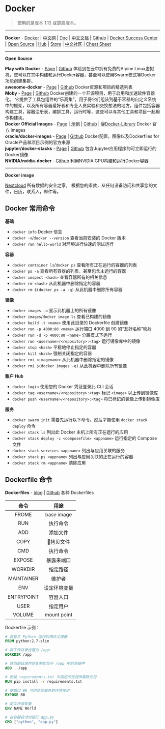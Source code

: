 # Docker

> 使用的是版本 1.13 或更高版本。  

---
**Docker** - 
[Docker](https://www.docker.com/) | 
[中文网](https://www.docker-cn.com/) | 
[Doc](https://docs.docker.com/) | 
[中文文档](https://docs.docker-cn.com/) | 
[Github](https://github.com/docker) | 
[Docker Success Center](https://success.docker.com) | 
[Open Source](https://www.docker.com/community/open-source) | 
[Hub](https://hub.docker.com/) | 
[Store](https://store.docker.com/) | 
[中文社区](http://www.docker.org.cn/index.html) | 
[Cheat Sheet](https://github.com/wsargent/docker-cheat-sheet)  

---
**Open Source**  

**Play with Docker** - 
[Page](https://labs.play-with-docker.com/) | 
[Github](https://github.com/play-with-docker/play-with-docker) 
体验到在云中拥有免费的Alpine Linux虚拟机，您可以在其中构建和运行Docker容器，甚至可以使用Swarm模式等Docker功能创建集群。  
**awesome-docker** - 
[Page](https://awesome-docker.netlify.com) | 
[Github](https://github.com/veggiemonk/awesome-docker) 
Docker资源和项目的精选列表  
**Moby** - 
[Page](https://mobyproject.org/) | 
[Github](https://github.com/moby/moby) 
Docker创建的一个开源项目，用于启用和加速软件容器化。
它提供了工具包组件的“乐高集”，用于将它们组装到基于容器的自定义系统中的框架，以及所有容器爱好者和专业人员实验和交换想法的地方。组件包括容器构建工具，容器注册表，编排工具，运行时等，这些可以与其他工具和项目一起用作构建块。  
**Docker Official Images** - 
[Page](https://hub.docker.com/search/?q=&type=image) | 
[示例](https://docs.docker-cn.com/samples/) | 
[Github](https://github.com/docker-library/official-images) | 
[@Docker-Library](https://github.com/docker-library) 
Docker 官方 Images  
**oracle/docker-images** - 
[Page](https://developer.oracle.com/containers) | 
[Github](https://github.com/oracle/docker-images) 
Docker配置，图像以及Dockerfiles for Oracle产品和项目示例的官方来源  
**jupyter/docker-stacks** - 
[Page](https://jupyter-docker-stacks.readthedocs.io/en/latest/index.html) | 
[Github](https://github.com/jupyter/docker-stacks) 
包含Jupyter应用程序的可立即运行的Docker镜像  
**NVIDIA/nvidia-docker** - 
[Github](https://github.com/NVIDIA/nvidia-docker) 
利用NVIDIA GPU构建和运行Docker容器   

---
**Docker image**  

[Nextcloud](https://github.com/nextcloud/docker) 所有数据的安全之家。 根据您的条款，从任何设备访问和共享您的文件，日历，联系人，邮件等。  

## Docker 常用命令

**基础**  

* `docker info` Docker 信息
* `docker -v`/`docker --version` 查看当前安装的 Docker 版本
* `docker run hello-world` 对环境进行快速的测试运行

**容器**  

* `docker container ls`/`docker ps` 查看所有正在运行的容器的列表
* `docker ps -a` 查看所有容器的列表，甚至包含未运行的容器
* `docker inspect <hash>` 查看容器所有的相关信息
* `docker rm <hash>` 从此机器中删除指定的容器
* `docker rm $(docker ps -a -q)` 从此机器中删除所有容器

**镜像**  

* `docker images -a` 显示此机器上的所有镜像
* `docker images`/`docker image ls` 查看已构建的镜像
* `docker build -t <name>` 使用此目录的 Dockerfile 创建镜像
* `docker run -p 4000:80 <name>` 运行端口 4000 到 90 的“友好名称”映射
* `docker run -d -p 4000:80 <name>` 分离模式下运行
* `docker run <username>/<repository>:<tag>` 运行镜像库中的镜像
* `docker stop <hash>` 平稳地停止指定的容器
* `docker kill <hash>` 强制关闭指定的容器
* `docker rmi <imagename>` 从此机器中删除指定的镜像
* `docker rmi $(docker images -q)` 从此机器中删除所有镜像

**账户 Hub**  

* `docker login` 使用您的 Docker 凭证登录此 CLI 会话
* `docker tag <username>/<repository>:<tag>` 标记 `<image>` 以上传到镜像库
* `docker push <username>/<repository>:<tag>` 将已标记的镜像上传到镜像库

**服务**  

* `docker swarm init` 需要先运行以下命令，然后才能使用 `docker stack deploy` 命令
* `docker stack ls` 列出此 Docker 主机上所有正在运行的应用
* `docker stack deploy -c <composefile> <appname>` 运行指定的 Compose 文件
* `docker stack services <appname>` 列出与应用关联的服务
* `docker stack ps <appname>` 列出与应用关联的正在运行的容器
* `docker stack rm <appname>` 清除应用

## Dockerfile 命令

**Dockerfiles** - 
[blog](https://blog.jessfraz.com/post/docker-containers-on-the-desktop/) | 
[Github](https://github.com/jessfraz/dockerfiles) 
各种 Dockerfiles 

| 命令  | 用途  |
| :--: | :--: |
| FROME | base image |
| RUN   | 执行命令    |
| ADD   | 添加文件    |
| COPY  | 拷贝文件    |
| CMD   | 执行命令    |
| EXPOSE| 暴露来端口  |
| WORKDIR | 指定路径  |
| MAINTAINER | 维护者 |
| ENV   | 设定环境变量 |
| ENTRYPOINT | 容器入口|
| USER  | 指定用户    |
| VOLUME| mount point|

Dockerfile 示例：

```Dockerfile
# 将官方 Python 运行时用作父镜像
FROM python:2.7-slim

# 将工作目录设置为 /app
WORKDIR /app

# 将当前目录内容复制到位于 /app 中的容器中
ADD . /app

# 安装 requirements.txt 中指定的任何所需软件包
RUN pip install -r requirements.txt

# 使端口 80 可供此容器外的环境使用
EXPOSE 80

# 定义环境变量
ENV NAME World

# 在容器启动时运行 app.py
CMD ["python", "app.py"]
```